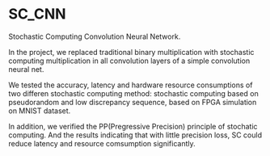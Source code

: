 # SC_CNN

Stochastic Computing Convolution Neural Network. 

In the project, we replaced traditional binary multiplication with stochastic computing multiplication in all convolution layers of a simple convolution neural net.

We tested the accuracy, latency and hardware resource consumptions of two differen stochastic computing method: stochastic computing based on pseudorandom and low discrepancy sequence, based on FPGA simulation on MNIST dataset.

In addition, we verified the PP(Pregressive Precision) principle of stochatic computing. And the results indicating that with little precision loss, SC could reduce latency and resource comsumption significantly.

